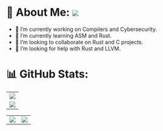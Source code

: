 # 💫 About Me: ![](https://komarev.com/ghpvc/?username=Tanmay-rajk&label=Profile+views&style=for-the-badge&color=green)

- 🔭 I’m currently working on Compilers and Cybersecurity.
- 🌱 I’m currently learning ASM and Rust.
- 👯 I’m looking to collaborate on Rust and C projects.
- 🤔 I’m looking for help with Rust and LLVM.

# 📊 GitHub Stats:
<table>
  <tr>
    <td>
      <img src="https://github-readme-streak-stats.herokuapp.com?user=Tanmay-rajk&theme=neon-palenight&hide_border=true&card_width=705">
     </td>
   </tr>
  <tr>
    <td>
      <img src="http://github-profile-summary-cards.vercel.app/api/cards/profile-details?username=Tanmay-rajk&theme=2077">
     </td>
   </tr>
</table><table>
  <tr>
    <td><img src="http://github-profile-summary-cards.vercel.app/api/cards/stats?username=Tanmay-rajk&theme=aura_dark"></td>
    <td><img src="http://github-profile-summary-cards.vercel.app/api/cards/most-commit-language?username=Tanmay-rajk&theme=aura_dark"></td>
    
  </tr>
</table>
 
